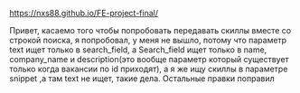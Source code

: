 https://nxs88.github.io/FE-project-final/
 
Привет, касаемо того чтобы попробовать  передавать скиллы вместе со строкой поиска, я попробовал, у меня не вышло, потому что параметр text ищет только в search_field, а Search_field ищет только в name, company_name и description(это вообще параметр который существует только когда вакансии по id приходят), а я же ищу скиллы в параметре snippet ,а там text не ищет, такие дела. Остальные правки поправил
